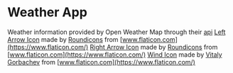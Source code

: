 # Weather App

Weather information provided by Open Weather Map through their [api](https://openweathermap.org/api)
[Left Arrow Icon](https://www.flaticon.com/free-icon/left-arrow_271220) made by [Roundicons](https://www.flaticon.com/authors/roundicons) from [www.flaticon.com](https://www.flaticon.com/)
[Right Arrow Icon](https://www.flaticon.com/free-icon/right-arrow_271228) made by [Roundicons](https://www.flaticon.com/authors/roundicons) from [www.flaticon.com](https://www.flaticon.com/)
[Wind Icon](https://www.flaticon.com/free-icon/wind_959711) made by [Vitaly Gorbachev](https://www.flaticon.com/authors/vitaly-gorbachev) from [www.flaticon.com](https://www.flaticon.com/)
